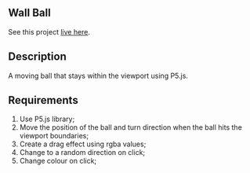 ## Wall Ball

See this project [live here](https://mo-wall-ball.netlify.app/).


## Description

A moving ball that stays within the viewport using P5.js.


## Requirements

1. Use P5.js library;
2. Move the position of the ball and turn direction when the ball hits the viewport boundaries;
3. Create a drag effect using rgba values;
4. Change to a random direction on click;
5. Change colour on click;
 

